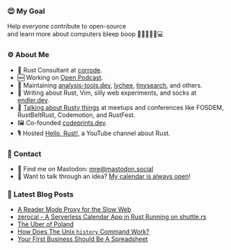 ### 😍 My Goal

Help *everyone* contribute to open-source  
and learn more about computers bleep boop 🤖👾👨🏻‍⚙️💻

### ⚙️ About Me

* 🦀 Rust Consultant at [corrode](https://corrode.dev/).
* 🆕 Working on [Open Podcast](https://github.com/openpodcast).
* 🌊 Maintaining [analysis-tools.dev](https://analysis-tools.dev/), [lychee](https://github.com/lycheeverse/lychee), [tinysearch](https://github.com/tinysearch/tinysearch), and others.
* 🧦 Writing about Rust, Vim, silly web experiments, and socks at [endler.dev](https://endler.dev/).
* 🐠 [Talking about Rusty things](https://endler.dev/talks/) at meetups and conferences like FOSDEM, RustBeltRust, Codemotion, and RustFest.
* 🖼️ Co-founded [codeprints.dev](https://codeprints.dev/).
* 🎙 Hosted [Hello, Rust!](https://hello-rust.show/), a YouTube channel about Rust.

### 👋 Contact

* 🐘 Find me on Mastodon: [mre@mastodon.social](https://mastodon.social/@mre)
* 💬 Want to talk through an idea? [My calendar is always open](https://cal.com/matthias-endler)!

### 📝 Latest Blog Posts

<!-- BLOG-POST-LIST:START -->
- [A Reader Mode Proxy for the Slow Web](https://endler.dev/2022/readable/)
- [zerocal - A Serverless Calendar App in Rust Running on shuttle.rs](https://endler.dev/2022/zerocal/)
- [The Uber of Poland](https://endler.dev/2021/uber-of-poland/)
- [How Does The Unix `history` Command Work?](https://endler.dev/2021/history/)
- [Your First Business Should Be A Spreadsheet](https://endler.dev/2021/first-business/)
<!-- BLOG-POST-LIST:END -->
